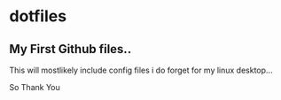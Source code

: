 # dotfiles

## My First Github files..

This will mostlikely include config files i do forget for my linux desktop...

So Thank You 
